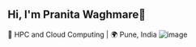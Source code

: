 ## Hi, I'm Pranita Waghmare👋
🚀 HPC and Cloud Computing | 🌍 Pune, India
![image](https://github.com/user-attachments/assets/91e01570-ba6a-4384-b7f3-60ea64a5cb56)




